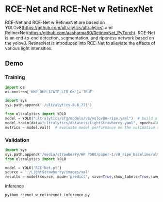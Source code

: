 # RCE-Net and RCE-Net w RetinexNet  

RCE-Net and RCE-Net w RetinexNet are based on YOLOv8(https://github.com/ultralytics/ultralytics) and RetinexNet(https://github.com/aasharma90/RetinexNet_PyTorch). RCE-Net is an end-to-end detection, segmentation, and ripeness network based on the yolov8.
RetinexNet is introduced into RCE-Net to alleviate the effects of various light intensities. 

## Demo
### Training
```python  
import os
os.environ['KMP_DUPLICATE_LIB_OK']='TRUE'

import sys
sys.path.append('./ultralytics-8.0.221') 

from ultralytics import YOLO
model = YOLO("ultralytics/cfg/models/v8/yolov8n-ripe.yaml")  # build a new model from scratch
model.train(data="ultralytics/datasets/LightStrawberry.yaml", epochs=1000, device='0')  # train the model 7.5 MSE
metrics = model.val()  # evaluate model performance on the validation set
```
### Validation
```python
import sys
sys.path.append('/media/strawberry/HP P500/paper-1/v8_ripe_baseline/ultralytics-8.0.221') 
from ultralytics import YOLO

model = YOLO('RCE-Net.pt')
source = './LightStrawberry/images/val'
results = model(source, mode='predict', save=True,show_labels=True,save_txt = True)  # list of Results objects 
```
inference

```python
python rcenet_w_retinexnet_inference.py
```


